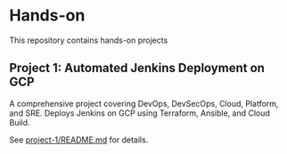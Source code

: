 # Hands-on
This repository contains hands-on projects

## Project 1: Automated Jenkins Deployment on GCP
A comprehensive project covering DevOps, DevSecOps, Cloud, Platform, and SRE. Deploys Jenkins on GCP using Terraform, Ansible, and Cloud Build.

See [project-1/README.md](project-1/README.md) for details.
